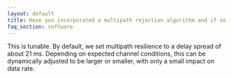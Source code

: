 ```yaml
---
layout: default
title: Have you incorporated a multipath rejection algorithm and if so what does the guard-times look like?
faq_section: software
---
```


This is tunable. By default, we set multipath resilience to a delay spread of about 21 ms. Depending on expected channel conditions, this can be dynamically adjusted to be larger or smaller, with only a small impact on data rate. 

